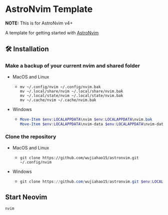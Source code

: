 # AstroNvim Template

**NOTE:** This is for AstroNvim v4+

A template for getting started with [AstroNvim](https://github.com/AstroNvim/AstroNvim)

## 🛠️ Installation

### Make a backup of your current nvim and shared folder

- MacOS and Linux
  - ```shell
    mv ~/.config/nvim ~/.config/nvim.bak
    mv ~/.local/share/nvim ~/.local/share/nvim.bak
    mv ~/.local/state/nvim ~/.local/state/nvim.bak
    mv ~/.cache/nvim ~/.cache/nvim.bak
    ```
- Windows
  - ```powershell
    Move-Item $env:LOCALAPPDATA\nvim $env:LOCALAPPDATA\nvim.bak
    Move-Item $env:LOCALAPPDATA\nvim-data $env:LOCALAPPDATA\nvim-data.bak
    ```

### Clone the repository

- MacOS and Linux
  - ```shell
    git clone https://github.com/wujiahao15/astronvim.git ~/.config/nvim
    ```
- Windows
  - ```powershell
    git clone https://github.com/wujiahao15/astronvim.git $env:LOCALAPPDATA\nvim
    ```

## Start Neovim

```shell
nvim
```
